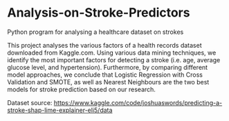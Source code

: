 # Analysis-on-Stroke-Predictors
Python program for analysing a healthcare dataset on strokes


This project analyses the various factors of a health records dataset downloaded from Kaggle.com. Using various data mining techniques, we identify the 
most important factors for detecting a stroke (i.e. age, average glucose level, and hypertension). Furthermore, by comparing different model approaches, 
we conclude that Logistic Regression with Cross Validation and SMOTE, as well as Nearest Neighbours are the two best models for stroke prediction based 
on our research.

Dataset source: https://www.kaggle.com/code/joshuaswords/predicting-a-stroke-shap-lime-explainer-eli5/data
